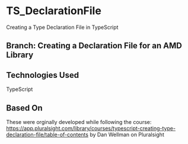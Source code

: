 # TS_DeclarationFile
Creating a Type Declaration File in TypeScript

## Branch: Creating a Declaration File for an AMD Library

## Technologies Used
TypeScript

## Based On
These were orginally developed while following the course: https://app.pluralsight.com/library/courses/typescript-creating-type-declaration-file/table-of-contents by Dan Wellman on Pluralsight

